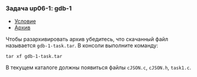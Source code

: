 ### Задача up06-1: gdb-1

-   [Условие](gdb-1-stmt.pdf)
-   [Архив](gdb-1-task.tar)

Чтобы разархивировать архив убедитесь, что скачанный файл называется
`gdb-1-task.tar`. В консоли выполните команду:

    tar xf gdb-1-task.tar

В текущем каталоге должны появиться файлы `cJSON.c`, `cJSON.h`,
`task1.c`.
